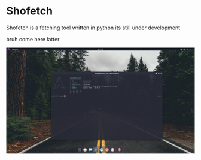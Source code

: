 # Shofetch



Shofetch is a fetching tool written in python 
its still under development 


bruh come here latter


![Preview Linux ](https://github.com/TheGreatestShoaib/shofetch/blob/main/screenshots/2021-10-09-112830_1920x1080_scrot.png)
